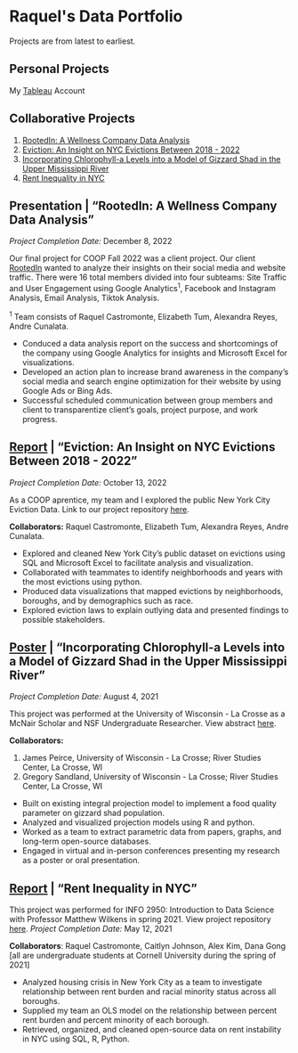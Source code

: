 # Raquel's Data Portfolio
Projects are from latest to earliest.

## Personal Projects
My [Tableau](https://public.tableau.com/app/profile/raquel.castromonte5615) Account

## Collaborative Projects
1. [RootedIn: A Wellness Company Data Analysis](https://raquelcastromonte.github.io/Data-Analytics-Portfolio/#presentation--rootedin-a-wellness-company-data-analysis)
2. [Eviction: An Insight on NYC Evictions Between 2018 - 2022](https://raquelcastromonte.github.io/Data-Analytics-Portfolio/#report--eviction-an-insight-on-nyc-evictions-between-2018---2022)
3. [Incorporating Chlorophyll-a Levels into a Model of Gizzard Shad in the Upper Mississippi River](https://raquelcastromonte.github.io/Data-Analytics-Portfolio/#poster-incorporating-chlorophyll-a-levels-into-a-model-of-gizzard-shad-in-the-upper-mississippi-river)
4. [Rent Inequality in NYC](https://raquelcastromonte.github.io/Data-Analytics-Portfolio/#report-rent-inequality-in-nyc)

## Presentation | “RootedIn: A Wellness Company Data Analysis” 
*Project Completion Date:* December 8, 2022

Our final project for COOP Fall 2022 was a client project. Our client [RootedIn](https://berootedin.com/) wanted to analyze their insights on their social media and website traffic. There were 16 total members divided into four subteams: Site Traffic and User Engagement using Google Analytics<sup>1</sup>, Facebook and Instagram Analysis, Email Analysis, Tiktok Analysis.

<sup>1</sup> Team consists of Raquel Castromonte, Elizabeth Tum, Alexandra Reyes, Andre Cunalata.

- Conduced a data analysis report on the success and shortcomings of the company using Google Analytics for insights and Microsoft Excel for visualizations. 
- Developed an action plan to increase brand awareness in the company’s social media and search engine optimization for their website by using Google Ads or Bing Ads.
-	Successful scheduled communication between group members and client to transparentize client’s goals, project purpose, and work progress.

## [Report](https://github.com/raquelCastromonte/NYC_evictions/blob/main/%5BCOOP%5D%20NYC%20Evictions%20Presentation.pdf) | “Eviction: An Insight on NYC Evictions Between 2018 - 2022” 
*Project Completion Date:* October 13, 2022

As a COOP aprentice, my team and I explored the public New York City Eviction Data. Link to our project repository [here](https://github.com/raquelCastromonte/NYC_evictions).

**Collaborators:** Raquel Castromonte, Elizabeth Tum, Alexandra Reyes, Andre Cunalata.

-	Explored and cleaned New York City’s public dataset on evictions using SQL and Microsoft Excel to facilitate analysis and visualization.
-	Collaborated with teammates to identify neighborhoods and years with the most evictions using python.
-	Produced data visualizations that mapped evictions by neighborhoods, boroughs, and by demographics such as race.
-	Explored eviction laws to explain outlying data and presented findings to possible stakeholders.


## [Poster](https://www.linkedin.com/in/raquel-castromonte/overlay/1635499978339/single-media-viewer/) | “Incorporating Chlorophyll-a Levels into a Model of Gizzard Shad in the Upper Mississippi River”  
*Project Completion Date:* August 4, 2021

This project was performed at the University of Wisconsin - La Crosse as a McNair Scholar and NSF Undergraduate Researcher.
View abstract [here](https://ir.library.illinoisstate.edu/beer/2021/ts2/8/).

**Collaborators:** 
1. James Peirce, University of Wisconsin - La Crosse; River Studies Center, La Crosse, WI
2. Gregory Sandland, University of Wisconsin - La Crosse; River Studies Center, La Crosse, WI


-	Built on existing integral projection model to implement a food quality parameter on gizzard shad population.
-	Analyzed and visualized projection models using R and python.
-	Worked as a team to extract parametric data from papers, graphs, and long-term open-source databases. 
-	Engaged in virtual and in-person conferences presenting my research as a poster or oral presentation. 


## [Report](https://github.com/cailtyn-caj96/info-2950/blob/main/final/finalproject.ipynb) | “Rent Inequality in NYC”
This project was performed for INFO 2950: Introduction to Data Science with Professor Matthew Wilkens in spring 2021. View project repository [here](https://github.com/cailtyn-caj96/info-2950).
*Project Completion Date:* May 12, 2021

**Collaborators**: Raquel Castromonte, Caitlyn Johnson, Alex Kim, Dana Gong [all are undergraduate students at Cornell University during the spring of 2021]

-	Analyzed housing crisis in New York City as a team to investigate relationship between rent burden and racial minority status across all boroughs.
-	Supplied my team an OLS model on the relationship between percent rent burden and percent minority of each borough.
-	Retrieved, organized, and cleaned open-source data on rent instability in NYC using SQL, R, Python.

